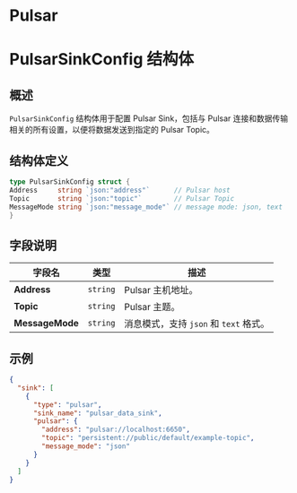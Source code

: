 Pulsar
====

# PulsarSinkConfig 结构体

## 概述

`PulsarSinkConfig` 结构体用于配置 Pulsar Sink，包括与 Pulsar 连接和数据传输相关的所有设置，以便将数据发送到指定的 Pulsar Topic。

## 结构体定义

```go
type PulsarSinkConfig struct {
Address     string `json:"address"`      // Pulsar host
Topic       string `json:"topic"`        // Pulsar Topic
MessageMode string `json:"message_mode"` // message mode: json, text
}
```

## 字段说明

| 字段名             | 类型       | 描述                          |
|-----------------|----------|-----------------------------|
| **Address**     | `string` | Pulsar 主机地址。                |
| **Topic**       | `string` | Pulsar 主题。                  |
| **MessageMode** | `string` | 消息模式，支持 `json` 和 `text` 格式。 |

## 示例
```json
{
  "sink": [
    {
      "type": "pulsar",
      "sink_name": "pulsar_data_sink",
      "pulsar": {
        "address": "pulsar://localhost:6650",
        "topic": "persistent://public/default/example-topic",
        "message_mode": "json"
      }
    }
  ]
}

```